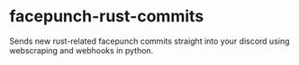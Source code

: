 # facepunch-rust-commits 
Sends new rust-related facepunch commits straight into your discord using webscraping and webhooks in python.
